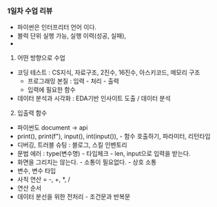 ### 1일차 수업 리뷰
- 파이썬은 인터프리터 언어 이다.
- 블럭 단위 실행 가능, 실행 이력(성공, 실패),
-

1. 어떤 방향으로 수업
 - 코딩 테스트 : CS지식, 자료구조, 2진수, 16진수, 아스키코드, 메모리 구조
	- 프로그래밍 본질 : 입력 - 처리 - 출력
	- 입력에 필요한 함수
 - 데이터 분석과 시각화 : EDA기반 인사이트 도출 / 데이터 분석

2. 입출력 함수
- 파이썬도 document -> api
- print(), print(f"), input(), int(input()), - 함수 호출하기, 파라미터, 리턴타입
- 디버깅, 트러블 슈팅 : 블로그, 스킬 인벤토리
- 문법 에러 : type(변수명) - 타입체크 - len, input으로 입력을 받는다.
- 화면을 그리지는 않는다. - 소통이 필요없다. - 상호 소통
- 변수, 변수 타입
- 사칙 연산 = -, +, *, /
- 연산 순서
- 데이터 분선을 위한 전처리 - 조건문과 반복문 